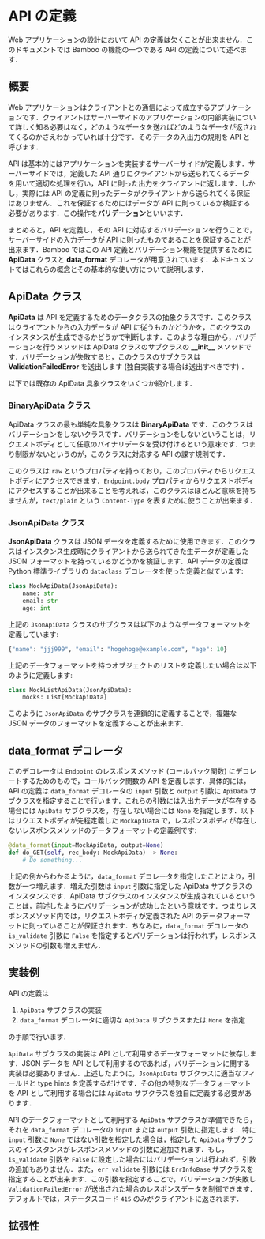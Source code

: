 # API の定義
Web アプリケーションの設計において API の定義は欠くことが出来ません．このドキュメントでは Bamboo の機能の一つである API の定義について述べます．

## 概要
Web アプリケーションはクライアントとの通信によって成立するアプリケーションです．クライアントはサーバーサイドのアプリケーションの内部実装について詳しく知る必要はなく，どのようなデータを送ればどのようなデータが返されてくるのかさえわかっていれば十分です．そのデータの入出力の規則を API と呼びます．

API は基本的にはアプリケーションを実装するサーバーサイドが定義します．サーバーサイドでは，定義した API 通りにクライアントから送られてくるデータを用いて適切な処理を行い，API に則った出力をクライアントに返します．しかし，実際には API の定義に則ったデータがクライアントから送られてくる保証はありません．これを保証するためにはデータが API に則っているか検証する必要があります．この操作を**バリデーション**といいます．

まとめると，API を定義し，その API に対応するバリデーションを行うことで，サーバーサイドの入力データが API に則ったものであることを保証することが出来ます．Bamboo ではこの API 定義とバリデーション機能を提供するために **ApiData** クラスと **data_format** デコレータが用意されています．本ドキュメントではこれらの概念とその基本的な使い方について説明します．

## ApiData クラス
**ApiData** は API を定義するためのデータクラスの抽象クラスです．このクラスはクライアントからの入力データが API に従うものかどうかを，このクラスのインスタンスが生成できるかどうかで判断します．このような理由から，バリデーションを行うメソッドは ApiData クラスのサブクラスの **\_\_init\_\_** メソッドです．バリデーションが失敗すると，このクラスのサブクラスは **ValidationFailedError** を送出します (独自実装する場合は送出すべきです) ．

以下では既存の ApiData 具象クラスをいくつか紹介します．

### BinaryApiData クラス
ApiData クラスの最も単純な具象クラスは **BinaryApiData** です．このクラスはバリデーションをしないクラスです．バリデーションをしないということは，リクエストボディとして任意のバイナリデータを受け付けるという意味です．つまり制限がないというのが，このクラスに対応する API の課す規則です．

このクラスは `raw` というプロパティを持っており，このプロパティからリクエストボディにアクセスできます．`Endpoint.body` プロパティからリクエストボディにアクセスすることが出来ることを考えれば，このクラスはほとんど意味を持ちませんが，`text/plain` という `Content-Type` を表すために使うことが出来ます．

### JsonApiData クラス
**JsonApiData** クラスは JSON データを定義するために使用できます．このクラスはインスタンス生成時にクライアントから送られてきた生データが定義した JSON フォーマットを持っているかどうかを検証します．API データの定義は Python 標準ライブラリの `dataclass` デコレータを使った定義と似ています:

```python
class MockApiData(JsonApiData):
    name: str
    email: str
    age: int
```

上記の `JsonApiData` クラスのサブクラスは以下のようなデータフォーマットを定義しています:

```python
{"name": "jjj999", "email": "hogehoge@example.com", "age": 10}
```

上記のデータフォーマットを持つオブジェクトのリストを定義したい場合は以下のように定義します:

```python
class MockListApiData(JsonApiData):
    mocks: List[MockApiData]
```

このように `JsonApiData` のサブクラスを連鎖的に定義することで，複雑な JSON データのフォーマットを定義することが出来ます．

## data_format デコレータ
このデコレータは `Endpoint` のレスポンスメソッド (コールバック関数) にデコレートするためのもので，コールバック関数の API を定義します．具体的には，API の定義は `data_format` デコレータの `input` 引数と `output` 引数に `ApiData` サブクラスを指定することで行います．これらの引数には入出力データが存在する場合には `ApiData` サブクラスを，存在しない場合には `None` を指定します．以下はリクエストボディが先程定義した `MockApiData` で，レスポンスボディが存在しないレスポンスメソッドのデータフォーマットの定義例です:

```python
@data_format(input=MockApiData, output=None)
def do_GET(self, rec_body: MockApiData) -> None:
    # Do something...
```

上記の例からわかるように，`data_format` デコレータを指定したことにより，引数が一つ増えます．増えた引数は `input` 引数に指定した ApiData サブクラスのインスタンスです．ApiData サブクラスのインスタンスが生成されているということは，前述したようにバリデーションが成功したという意味です．つまりレスポンスメソッド内では，リクエストボディが定義された API のデータフォーマットに則っていることが保証されます．ちなみに，`data_format` デコレータの `is_validate` 引数に `False` を指定するとバリデーションは行われず，レスポンスメソッドの引数も増えません．

## 実装例
API の定義は

1. `ApiData` サブクラスの実装
2. `data_format` デコレータに適切な `ApiData` サブクラスまたは `None` を指定

の手順で行います．

`ApiData` サブクラスの実装は API として利用するデータフォーマットに依存します．JSON データを API として利用するのであれば，バリデーションに関する実装は必要ありません．上述したように，`JsonApiData` サブクラスに適当なフィールドと type hints を定義するだけです．その他の特別なデータフォーマットを API として利用する場合には `ApiData` サブクラスを独自に定義する必要があります．

API のデータフォーマットとして利用する `ApiData` サブクラスが準備できたら，それを `data_format` デコレータの `input` または `output` 引数に指定します．特に `input` 引数に `None` ではない引数を指定した場合は，指定した `ApiData` サブクラスのインスタンスがレスポンスメソッドの引数に追加されます．もし，`is_validate` 引数を `False` に設定した場合にはバリデーションは行われず，引数の追加もありません．また，`err_validate` 引数には `ErrInfoBase` サブクラスを指定することが出来ます．この引数を指定することで，バリデーションが失敗し `ValidationFailedError` が送出された場合のレスポンスデータを制御できます．デフォルトでは，ステータスコード `415` のみがクライアントに返されます．

## 拡張性

